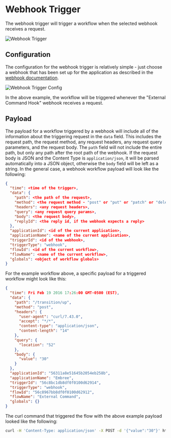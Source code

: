 # Webhook Trigger

The webhook trigger will trigger a workflow when the selected webhook receives a request.

![Webhook Trigger](/images/workflows/triggers/webhook-trigger.png "Webhook Trigger")

## Configuration

The configuration for the webhook trigger is relatively simple - just choose a webhook that has been set up for the application as described in the [webhook documentation](/applications/webhooks/).

![Webhook Trigger Config](/images/workflows/triggers/webhook-trigger-config.png "Webhook Trigger Config")

In the above example, the workflow will be triggered whenever the "External Command Hook" webhook receives a request.

## Payload

The payload for a workflow triggered by a webhook will include all of the information about the triggering request in the `data` field.  This includes the request path, the request method, any request headers, any request query parameters, and the request body. The `path` field will not include the entire path, but only any path after the root path of the webhook. If the request body is JSON and the Content Type is `application/json`, it will be parsed automatically into a JSON object, otherwise the `body` field will be left as a string. In the general case, a webhook workflow payload will look like the following:

```json
{
  "time": <time of the trigger>,
  "data": {
    "path": <the path of the request>,
    "method": <the request method - "post" or "put" or "patch" or "delete" >,
    "headers": <any request headers>,
    "query": <any request query params>,
    "body": <the request body>,
    "replyId": <the reply id, if the webhook expects a reply>
  },
  "applicationId": <id of the current application>,
  "applicationName": <name of the current application>,
  "triggerId": <id of the webhook>,
  "triggerType": "webhook",
  "flowId": <id of the current workflow>,
  "flowName": <name of the current workflow>,
  "globals": <object of workflow globals>
}
```

For the example workflow above, a specific payload for a triggered workflow might look like this:

```json
{
  "time": Fri Feb 19 2016 17:26:00 GMT-0500 (EST),
  "data": {
    "path": "/transition/up",
    "method": "post",
    "headers": {
      "user-agent": "curl/7.43.0",
      "accept": "*/*",
      "content-type": "application/json",
      "content-length": "14"
    },
    "query": {
      "location": "52"
    },
    "body": {
      "value": "30"
    }
  },
  "applicationId": "56311a8e51645b2054eb258b",
  "applicationName": "Embree",
  "triggerId": "56c8bc1db8df0f0100d62914",
  "triggerType": "webhook",
  "flowId": "56c8967bb8df0f0100d62912",
  "flowName": "External Command",
  "globals": {}
}
```

The curl command that triggered the flow with the above example payload looked like the following:

```bash
curl -H 'Content-Type: application/json' -X POST -d '{"value":"30"}' https://triggers.losant.com/webhooks/jk1NopMpgQHyqQQn1Ax6tpPjEkb/transition/up?location=52
```
